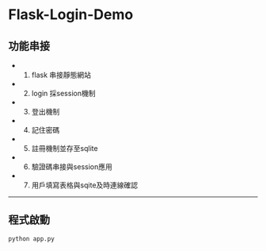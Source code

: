 # Flask-Login-Demo

## 功能串接
  - 1. flask 串接靜態網站
  - 2. login 採session機制
  - 3. 登出機制
  - 4. 記住密碼
  - 5. 註冊機制並存至sqlite 
  - 6. 驗證碼串接與session應用
  - 7. 用戶填寫表格與sqite及時連線確認
----
## 程式啟動
```
python app.py
```
